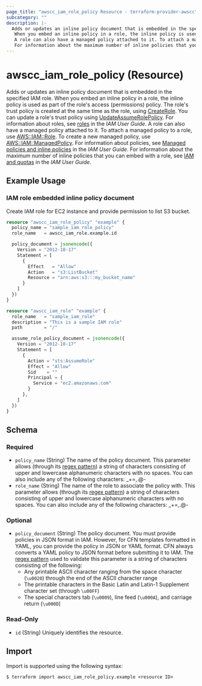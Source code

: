 ```yaml
---
page_title: "awscc_iam_role_policy Resource - terraform-provider-awscc"
subcategory: ""
description: |-
  Adds or updates an inline policy document that is embedded in the specified IAM role.
   When you embed an inline policy in a role, the inline policy is used as part of the role's access (permissions) policy. The role's trust policy is created at the same time as the role, using CreateRole https://docs.aws.amazon.com/IAM/latest/APIReference/API_CreateRole.html. You can update a role's trust policy using UpdateAssumeRolePolicy https://docs.aws.amazon.com/IAM/latest/APIReference/API_UpdateAssumeRolePolicy.html. For information about roles, see roles https://docs.aws.amazon.com/IAM/latest/UserGuide/roles-toplevel.html in the IAM User Guide.
   A role can also have a managed policy attached to it. To attach a managed policy to a role, use AWS::IAM::Role https://docs.aws.amazon.com/AWSCloudFormation/latest/UserGuide/aws-resource-iam-role.html. To create a new managed policy, use AWS::IAM::ManagedPolicy https://docs.aws.amazon.com/AWSCloudFormation/latest/UserGuide/aws-resource-iam-managedpolicy.html. For information about policies, see Managed policies and inline policies https://docs.aws.amazon.com/IAM/latest/UserGuide/policies-managed-vs-inline.html in the IAM User Guide.
   For information about the maximum number of inline policies that you can embed with a role, see IAM and quotas https://docs.aws.amazon.com/IAM/latest/UserGuide/reference_iam-quotas.html in the IAM User Guide.
---
```


# awscc_iam_role_policy (Resource)

Adds or updates an inline policy document that is embedded in the specified IAM role.
 When you embed an inline policy in a role, the inline policy is used as part of the role's access (permissions) policy. The role's trust policy is created at the same time as the role, using [CreateRole](https://docs.aws.amazon.com/IAM/latest/APIReference/API_CreateRole.html). You can update a role's trust policy using [UpdateAssumeRolePolicy](https://docs.aws.amazon.com/IAM/latest/APIReference/API_UpdateAssumeRolePolicy.html). For information about roles, see [roles](https://docs.aws.amazon.com/IAM/latest/UserGuide/roles-toplevel.html) in the *IAM User Guide*.
 A role can also have a managed policy attached to it. To attach a managed policy to a role, use [AWS::IAM::Role](https://docs.aws.amazon.com/AWSCloudFormation/latest/UserGuide/aws-resource-iam-role.html). To create a new managed policy, use [AWS::IAM::ManagedPolicy](https://docs.aws.amazon.com/AWSCloudFormation/latest/UserGuide/aws-resource-iam-managedpolicy.html). For information about policies, see [Managed policies and inline policies](https://docs.aws.amazon.com/IAM/latest/UserGuide/policies-managed-vs-inline.html) in the *IAM User Guide*.
 For information about the maximum number of inline policies that you can embed with a role, see [IAM and quotas](https://docs.aws.amazon.com/IAM/latest/UserGuide/reference_iam-quotas.html) in the *IAM User Guide*.

## Example Usage

### IAM role embedded inline policy document

Create IAM role for EC2 instance and provide permission to list S3 bucket.

```terraform
resource "awscc_iam_role_policy" "example" {
  policy_name = "sample_iam_role_policy"
  role_name   = awscc_iam_role.example.id

  policy_document = jsonencode({
    Version = "2012-10-17"
    Statement = [
      {
        Effect   = "Allow"
        Action   = "s3:ListBucket"
        Resource = "arn:aws:s3:::my_bucket_name"
      }
    ]
  })
}

resource "awscc_iam_role" "example" {
  role_name   = "sample_iam_role"
  description = "This is a sample IAM role"
  path        = "/"

  assume_role_policy_document = jsonencode({
    Version = "2012-10-17"
    Statement = [
      {
        Action = "sts:AssumeRole"
        Effect = "Allow"
        Sid    = ""
        Principal = {
          Service = "ec2.amazonaws.com"
        }
      },
    ]
  })
}
```

<!-- schema generated by tfplugindocs -->
## Schema

### Required

- `policy_name` (String) The name of the policy document.
 This parameter allows (through its [regex pattern](https://docs.aws.amazon.com/http://wikipedia.org/wiki/regex)) a string of characters consisting of upper and lowercase alphanumeric characters with no spaces. You can also include any of the following characters: _+=,.@-
- `role_name` (String) The name of the role to associate the policy with.
 This parameter allows (through its [regex pattern](https://docs.aws.amazon.com/http://wikipedia.org/wiki/regex)) a string of characters consisting of upper and lowercase alphanumeric characters with no spaces. You can also include any of the following characters: _+=,.@-

### Optional

- `policy_document` (String) The policy document.
 You must provide policies in JSON format in IAM. However, for CFN templates formatted in YAML, you can provide the policy in JSON or YAML format. CFN always converts a YAML policy to JSON format before submitting it to IAM.
 The [regex pattern](https://docs.aws.amazon.com/http://wikipedia.org/wiki/regex) used to validate this parameter is a string of characters consisting of the following:
  +  Any printable ASCII character ranging from the space character (``\u0020``) through the end of the ASCII character range
  +  The printable characters in the Basic Latin and Latin-1 Supplement character set (through ``\u00FF``)
  +  The special characters tab (``\u0009``), line feed (``\u000A``), and carriage return (``\u000D``)

### Read-Only

- `id` (String) Uniquely identifies the resource.

## Import

Import is supported using the following syntax:

```shell
$ terraform import awscc_iam_role_policy.example <resource ID>
```